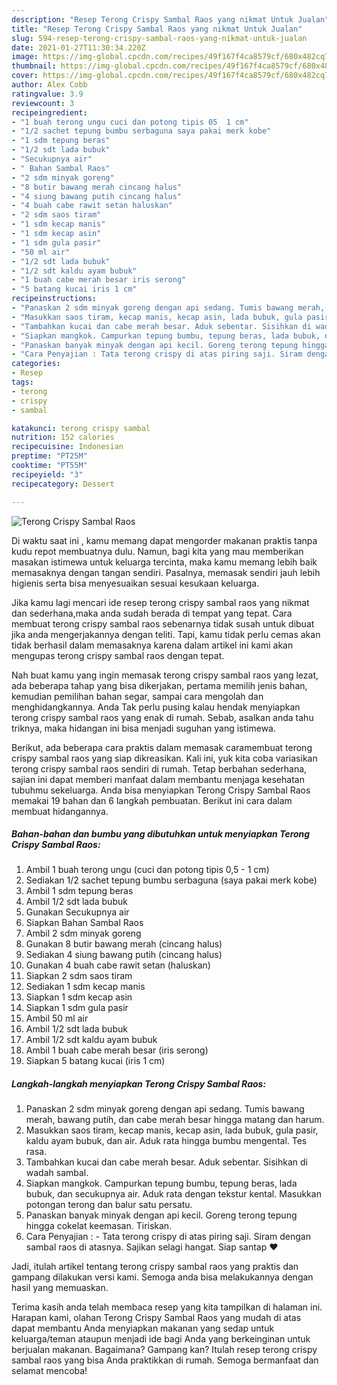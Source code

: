 ```yaml
---
description: "Resep Terong Crispy Sambal Raos yang nikmat Untuk Jualan"
title: "Resep Terong Crispy Sambal Raos yang nikmat Untuk Jualan"
slug: 594-resep-terong-crispy-sambal-raos-yang-nikmat-untuk-jualan
date: 2021-01-27T11:30:34.220Z
image: https://img-global.cpcdn.com/recipes/49f167f4ca8579cf/680x482cq70/terong-crispy-sambal-raos-foto-resep-utama.jpg
thumbnail: https://img-global.cpcdn.com/recipes/49f167f4ca8579cf/680x482cq70/terong-crispy-sambal-raos-foto-resep-utama.jpg
cover: https://img-global.cpcdn.com/recipes/49f167f4ca8579cf/680x482cq70/terong-crispy-sambal-raos-foto-resep-utama.jpg
author: Alex Cobb
ratingvalue: 3.9
reviewcount: 3
recipeingredient:
- "1 buah terong ungu cuci dan potong tipis 05  1 cm"
- "1/2 sachet tepung bumbu serbaguna saya pakai merk kobe"
- "1 sdm tepung beras"
- "1/2 sdt lada bubuk"
- "Secukupnya air"
- " Bahan Sambal Raos"
- "2 sdm minyak goreng"
- "8 butir bawang merah cincang halus"
- "4 siung bawang putih cincang halus"
- "4 buah cabe rawit setan haluskan"
- "2 sdm saos tiram"
- "1 sdm kecap manis"
- "1 sdm kecap asin"
- "1 sdm gula pasir"
- "50 ml air"
- "1/2 sdt lada bubuk"
- "1/2 sdt kaldu ayam bubuk"
- "1 buah cabe merah besar iris serong"
- "5 batang kucai iris 1 cm"
recipeinstructions:
- "Panaskan 2 sdm minyak goreng dengan api sedang. Tumis bawang merah, bawang putih, dan cabe merah besar hingga matang dan harum."
- "Masukkan saos tiram, kecap manis, kecap asin, lada bubuk, gula pasir, kaldu ayam bubuk, dan air. Aduk rata hingga bumbu mengental. Tes rasa."
- "Tambahkan kucai dan cabe merah besar. Aduk sebentar. Sisihkan di wadah sambal."
- "Siapkan mangkok. Campurkan tepung bumbu, tepung beras, lada bubuk, dan secukupnya air. Aduk rata dengan tekstur kental. Masukkan potongan terong dan balur satu persatu."
- "Panaskan banyak minyak dengan api kecil. Goreng terong tepung hingga cokelat keemasan. Tiriskan."
- "Cara Penyajian : Tata terong crispy di atas piring saji. Siram dengan sambal raos di atasnya. Sajikan selagi hangat. Siap santap ❤"
categories:
- Resep
tags:
- terong
- crispy
- sambal

katakunci: terong crispy sambal 
nutrition: 152 calories
recipecuisine: Indonesian
preptime: "PT25M"
cooktime: "PT55M"
recipeyield: "3"
recipecategory: Dessert

---
```



![Terong Crispy Sambal Raos](https://img-global.cpcdn.com/recipes/49f167f4ca8579cf/680x482cq70/terong-crispy-sambal-raos-foto-resep-utama.jpg)

Di waktu  saat ini , kamu memang dapat mengorder makanan praktis tanpa kudu repot membuatnya dulu. Namun, bagi kita yang mau memberikan masakan istimewa untuk keluarga tercinta, maka kamu memang lebih baik memasaknya dengan tangan sendiri. Pasalnya, memasak sendiri jauh lebih higienis serta bisa menyesuaikan sesuai kesukaan keluarga.

Jika kamu lagi mencari ide resep terong crispy sambal raos yang nikmat dan sederhana,maka anda sudah berada di tempat yang tepat. Cara membuat terong crispy sambal raos  sebenarnya tidak susah untuk dibuat jika anda mengerjakannya dengan teliti. Tapi, kamu tidak perlu cemas akan tidak berhasil dalam memasaknya 
karena dalam artikel ini kami akan mengupas terong crispy sambal raos dengan tepat.  



Nah buat kamu yang ingin memasak terong crispy sambal raos yang lezat, ada beberapa tahap yang bisa dikerjakan, pertama memilih jenis bahan, kemudian pemilihan bahan segar, sampai cara mengolah dan menghidangkannya. Anda Tak perlu pusing kalau hendak menyiapkan terong crispy sambal raos yang enak di rumah. Sebab, asalkan anda  tahu triknya, maka hidangan ini bisa menjadi suguhan yang istimewa.

Berikut, ada beberapa cara praktis  dalam memasak caramembuat terong crispy sambal raos yang siap dikreasikan. Kali ini, yuk kita coba variasikan terong crispy sambal raos sendiri di rumah. Tetap berbahan sederhana, sajian ini dapat memberi manfaat dalam membantu menjaga kesehatan tubuhmu sekeluarga. Anda bisa menyiapkan Terong Crispy Sambal Raos memakai 19 bahan dan 6 langkah pembuatan. Berikut ini cara dalam membuat hidangannya.

<!--inarticleads1-->

##### Bahan-bahan dan bumbu yang dibutuhkan untuk menyiapkan Terong Crispy Sambal Raos:

1. Ambil 1 buah terong ungu (cuci dan potong tipis 0,5 - 1 cm)
1. Sediakan 1/2 sachet tepung bumbu serbaguna (saya pakai merk kobe)
1. Ambil 1 sdm tepung beras
1. Ambil 1/2 sdt lada bubuk
1. Gunakan Secukupnya air
1. Siapkan  Bahan Sambal Raos
1. Ambil 2 sdm minyak goreng
1. Gunakan 8 butir bawang merah (cincang halus)
1. Sediakan 4 siung bawang putih (cincang halus)
1. Gunakan 4 buah cabe rawit setan (haluskan)
1. Siapkan 2 sdm saos tiram
1. Sediakan 1 sdm kecap manis
1. Siapkan 1 sdm kecap asin
1. Siapkan 1 sdm gula pasir
1. Ambil 50 ml air
1. Ambil 1/2 sdt lada bubuk
1. Ambil 1/2 sdt kaldu ayam bubuk
1. Ambil 1 buah cabe merah besar (iris serong)
1. Siapkan 5 batang kucai (iris 1 cm)




<!--inarticleads2-->

##### Langkah-langkah menyiapkan Terong Crispy Sambal Raos:

1. Panaskan 2 sdm minyak goreng dengan api sedang. Tumis bawang merah, bawang putih, dan cabe merah besar hingga matang dan harum.
1. Masukkan saos tiram, kecap manis, kecap asin, lada bubuk, gula pasir, kaldu ayam bubuk, dan air. Aduk rata hingga bumbu mengental. Tes rasa.
1. Tambahkan kucai dan cabe merah besar. Aduk sebentar. Sisihkan di wadah sambal.
1. Siapkan mangkok. Campurkan tepung bumbu, tepung beras, lada bubuk, dan secukupnya air. Aduk rata dengan tekstur kental. Masukkan potongan terong dan balur satu persatu.
1. Panaskan banyak minyak dengan api kecil. Goreng terong tepung hingga cokelat keemasan. Tiriskan.
1. Cara Penyajian : - Tata terong crispy di atas piring saji. Siram dengan sambal raos di atasnya. Sajikan selagi hangat. Siap santap ❤




Jadi, itulah artikel tentang  terong crispy sambal raos  yang praktis dan gampang dilakukan versi kami. Semoga anda bisa melakukannya dengan hasil yang memuaskan. 

Terima kasih anda telah membaca resep yang kita tampilkan di halaman ini. Harapan kami, olahan  Terong Crispy Sambal Raos yang mudah di atas dapat membantu Anda menyiapkan makanan yang sedap untuk keluarga/teman ataupun menjadi ide bagi Anda yang berkeinginan untuk berjualan makanan. Bagaimana? Gampang kan? Itulah resep terong crispy sambal raos yang bisa Anda praktikkan di rumah. Semoga bermanfaat dan selamat mencoba!

